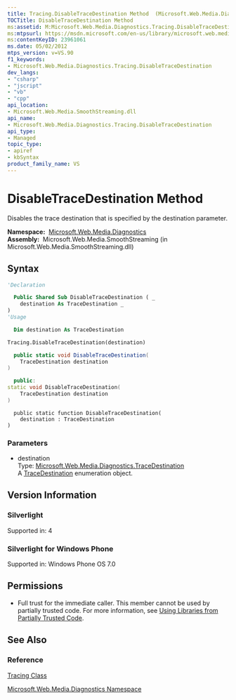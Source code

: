```yaml
---
title: Tracing.DisableTraceDestination Method  (Microsoft.Web.Media.Diagnostics)
TOCTitle: DisableTraceDestination Method
ms:assetid: M:Microsoft.Web.Media.Diagnostics.Tracing.DisableTraceDestination(Microsoft.Web.Media.Diagnostics.TraceDestination)
ms:mtpsurl: https://msdn.microsoft.com/en-us/library/microsoft.web.media.diagnostics.tracing.disabletracedestination(v=VS.90)
ms:contentKeyID: 23961061
ms.date: 05/02/2012
mtps_version: v=VS.90
f1_keywords:
- Microsoft.Web.Media.Diagnostics.Tracing.DisableTraceDestination
dev_langs:
- "csharp"
- "jscript"
- "vb"
- "cpp"
api_location:
- Microsoft.Web.Media.SmoothStreaming.dll
api_name:
- Microsoft.Web.Media.Diagnostics.Tracing.DisableTraceDestination
api_type:
- Managed
topic_type:
- apiref
- kbSyntax
product_family_name: VS
---
```


# DisableTraceDestination Method

Disables the trace destination that is specified by the destination parameter.

**Namespace:**  [Microsoft.Web.Media.Diagnostics](microsoft-web-media-diagnostics-namespace_1.md)  
**Assembly:**  Microsoft.Web.Media.SmoothStreaming (in Microsoft.Web.Media.SmoothStreaming.dll)

## Syntax

```vb
'Declaration

  Public Shared Sub DisableTraceDestination ( _
    destination As TraceDestination _
)
'Usage

  Dim destination As TraceDestination

Tracing.DisableTraceDestination(destination)
```

```csharp
  public static void DisableTraceDestination(
    TraceDestination destination
)
```

```cpp
  public:
static void DisableTraceDestination(
    TraceDestination destination
)
```

```jscript
  public static function DisableTraceDestination(
    destination : TraceDestination
)
```

### Parameters

  - destination  
    Type: [Microsoft.Web.Media.Diagnostics.TraceDestination](tracedestination-enumeration-microsoft-web-media-diagnostics_1.md)  
    A [TraceDestination](tracedestination-enumeration-microsoft-web-media-diagnostics_1.md) enumeration object.  

## Version Information

### Silverlight

Supported in: 4  

### Silverlight for Windows Phone

Supported in: Windows Phone OS 7.0  

## Permissions

  - Full trust for the immediate caller. This member cannot be used by partially trusted code. For more information, see [Using Libraries from Partially Trusted Code](https://msdn.microsoft.com/library/8skskf63).

## See Also

### Reference

[Tracing Class](tracing-class-microsoft-web-media-diagnostics_1.md)

[Microsoft.Web.Media.Diagnostics Namespace](microsoft-web-media-diagnostics-namespace_1.md)

